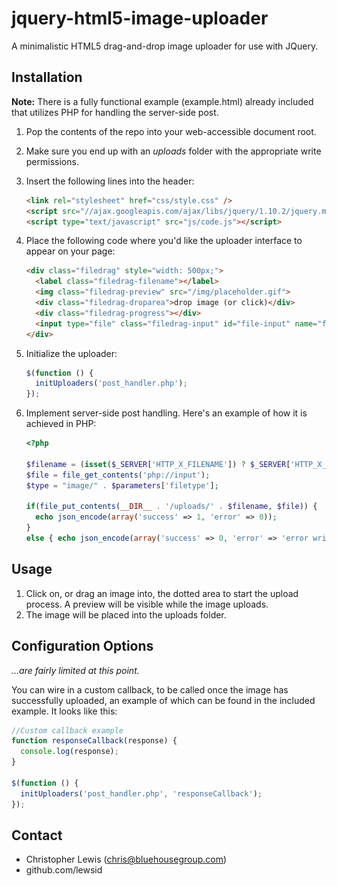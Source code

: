 jquery-html5-image-uploader
===========================

A minimalistic HTML5 drag-and-drop image uploader for use with JQuery. 

[](/https://github.com/lewsid/jquery-html5-image-uploader/edit/master/img/example.png)

Installation
------------

**Note:** There is a fully functional example (example.html) already included that utilizes PHP for handling the server-side post.

1. Pop the contents of the repo into your web-accessible document root.
2. Make sure you end up with an *uploads* folder with the appropriate write permissions.
3. Insert the following lines into the header:

    ```html
    <link rel="stylesheet" href="css/style.css" />
    <script src="//ajax.googleapis.com/ajax/libs/jquery/1.10.2/jquery.min.js"></script>
    <script type="text/javascript" src="js/code.js"></script>
    ```
4. Place the following code where you'd like the uploader interface to appear on your page:

    ```html
    <div class="filedrag" style="width: 500px;">
      <label class="filedrag-filename"></label>
      <img class="filedrag-preview" src="/img/placeholder.gif">
      <div class="filedrag-droparea">drop image (or click)</div>
      <div class="filedrag-progress"></div>
      <input type="file" class="filedrag-input" id="file-input" name="file-input">
    </div>
    ```

5. Initialize the uploader:

    ```javascript
    $(function () {
      initUploaders('post_handler.php');
    });
    ```
    
6. Implement server-side post handling. Here's an example of how it is achieved in PHP:

    ```php
    <?php
    
    $filename = (isset($_SERVER['HTTP_X_FILENAME']) ? $_SERVER['HTTP_X_FILENAME'] : false);
    $file = file_get_contents('php://input');
    $type = "image/" . $parameters['filetype'];
    
    if(file_put_contents(__DIR__ . '/uploads/' . $filename, $file)) {
      echo json_encode(array('success' => 1, 'error' => 0));
    }
    else { echo json_encode(array('success' => 0, 'error' => 'error writing file')); }
    ```
    
Usage
-----

1. Click on, or drag an image into, the dotted area to start the upload process. A preview will be visible while the image uploads.
2. The image will be placed into the uploads folder.

Configuration Options
---------------------

*...are fairly limited at this point.*

You can wire in a custom callback, to be called once the image has successfully uploaded, an example of which can be found in the included example. It looks like this:

```javascript
//Custom callback example
function responseCallback(response) {
  console.log(response);
}

$(function () {
  initUploaders('post_handler.php', 'responseCallback');
});
```

Contact
-------

- Christopher Lewis (chris@bluehousegroup.com)
- github.com/lewsid
